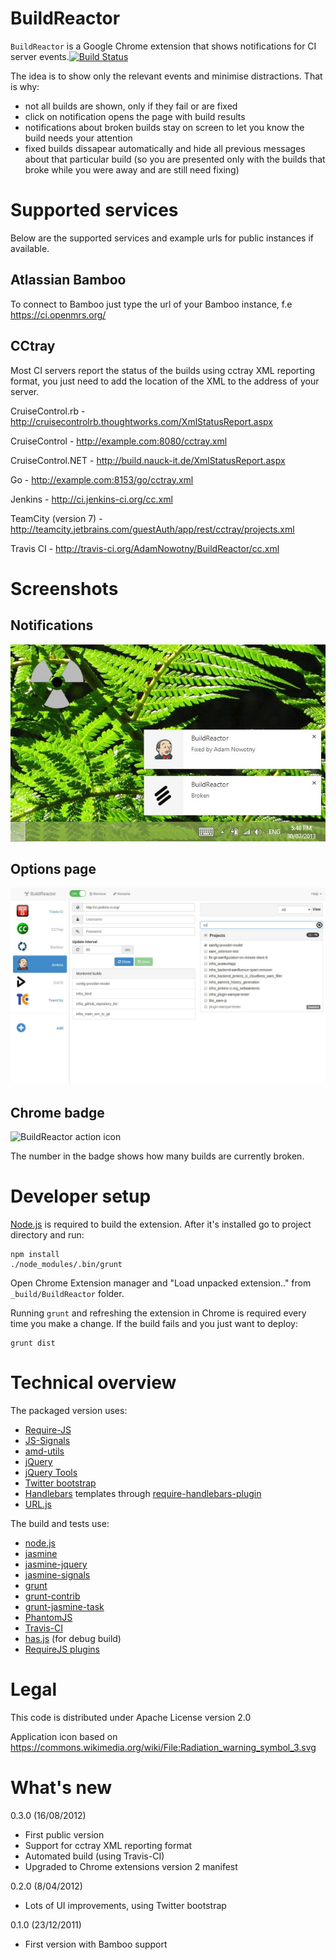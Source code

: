 BuildReactor
============

`BuildReactor` is a Google Chrome extension that shows notifications for CI server events.[![Build Status](https://secure.travis-ci.org/AdamNowotny/BuildReactor.png)](http://travis-ci.org/AdamNowotny/BuildReactor)

The idea is to show only the relevant events and minimise distractions. That is why:
 * not all builds are shown, only if they fail or are fixed
 * click on notification opens the page with build results
 * notifications about broken builds stay on screen to let you know the build needs your attention
 * fixed builds dissapear automatically and hide all previous messages about that particular build (so you are presented only with the builds that broke while you were away and are still need fixing)

Supported services
==================

Below are the supported services and example urls for public instances if available.

Atlassian Bamboo
----------------

To connect to Bamboo just type the url of your Bamboo instance, f.e https://ci.openmrs.org/

CCtray
------

Most CI servers report the status of the builds using cctray XML reporting format, you just need to add the location of the XML to the address of your server.

CruiseControl.rb - http://cruisecontrolrb.thoughtworks.com/XmlStatusReport.aspx

CruiseControl - http://example.com:8080/cctray.xml

CruiseControl.NET - http://build.nauck-it.de/XmlStatusReport.aspx

Go - http://example.com:8153/go/cctray.xml

Jenkins - http://ci.jenkins-ci.org/cc.xml

TeamCity (version 7) - http://teamcity.jetbrains.com/guestAuth/app/rest/cctray/projects.xml 

Travis CI - http://travis-ci.org/AdamNowotny/BuildReactor/cc.xml

Screenshots
===========

Notifications
-------------
<img src="https://github.com/AdamNowotny/BuildReactor/raw/master/docs/notifications-640x400.png" alt="BuildReactor notifications">

Options page
------------
<img src="https://github.com/AdamNowotny/BuildReactor/raw/master/docs/settings-1280x800.png" alt="BuildReactor options page">

Chrome badge
------------
<img src="https://github.com/AdamNowotny/BuildReactor/raw/master/docs/chrome-failed.png" alt="BuildReactor action icon">

The number in the badge shows how many builds are currently broken. 

Developer setup
===============

[Node.js](http://nodejs.org/) is required to build the extension. After it's installed go to project directory and run:

```
npm install
./node_modules/.bin/grunt
```

Open Chrome Extension manager and "Load unpacked extension.." from `_build/BuildReactor` folder.

Running `grunt` and refreshing the extension in Chrome is required every time you make a change. If the build fails and you just want to deploy:
```
grunt dist
```

Technical overview
==================

The packaged version uses:
 * [Require-JS](http://requirejs.org/)
 * [JS-Signals](http://millermedeiros.github.com/js-signals/)
 * [amd-utils](http://millermedeiros.github.com/amd-utils/)
 * [jQuery](http://jquery.com/)
 * [jQuery Tools](http://jquerytools.org/)
 * [Twitter bootstrap](http://twitter.github.com/bootstrap/)
 * [Handlebars](http://handlebarsjs.com/) templates through [require-handlebars-plugin](https://github.com/SlexAxton/require-handlebars-plugin)
 * [URL.js](https://github.com/ericf/urljs)

The build and tests use:
 * [node.js](http://nodejs.org/)
 * [jasmine](http://pivotal.github.com/jasmine/)
 * [jasmine-jquery](https://github.com/velesin/jasmine-jquery/)
 * [jasmine-signals](https://github.com/AdamNowotny/jasmine-signals)
 * [grunt](http://gruntjs.com/)
 * [grunt-contrib](https://github.com/gruntjs/grunt-contrib)
 * [grunt-jasmine-task](https://github.com/creynders/grunt-jasmine-task)
 * [PhantomJS](http://phantomjs.org/)
 * [Travis-CI](http://travis-ci.org/)
 * [has.js](https://github.com/phiggins42/has.js) (for debug build)
 * [RequireJS plugins](https://github.com/millermedeiros/requirejs-plugins)

Legal
=====

This code is distributed under Apache License version 2.0

Application icon based on https://commons.wikimedia.org/wiki/File:Radiation_warning_symbol_3.svg

What's new
============

0.3.0 (16/08/2012)
 * First public version
 * Support for cctray XML reporting format
 * Automated build (using Travis-CI)
 * Upgraded to Chrome extensions version 2 manifest

0.2.0 (8/04/2012)
 * Lots of UI improvements, using Twitter bootstrap

0.1.0 (23/12/2011)
 * First version with Bamboo support